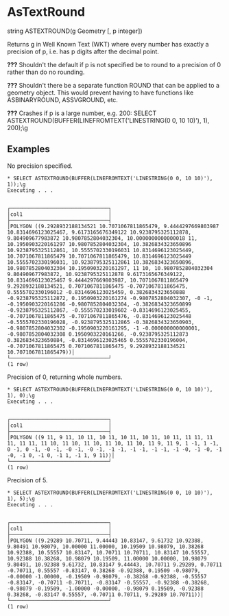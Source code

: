 # AsTextRound #

string ASTEXTROUND(g Geometry [, p integer])

Returns g in Well Known Text (WKT) where every number has exactly a precision of p, i.e. has p digits after the decimal point.

**???** Shouldn't the default if p is not specified be to round to a precision of 0 rather than do no rounding.

**???** Shouldn't there be a separate function ROUND that can be applied to a geometry object. This would prevent having to have functions like ASBINARYROUND, ASSVGROUND, etc.

**???** Crashes if p is a large number, e.g. 200: SELECT ASTEXTROUND(BUFFER(LINEFROMTEXT('LINESTRING(0 0, 10 10)'), 1), 200);\g

## Examples ##

No precision specified.

    * SELECT ASTEXTROUND(BUFFER(LINEFROMTEXT('LINESTRING(0 0, 10 10)'), 1));\g     
    Executing . . .


    ┌────────────────────────────────┐
    │col1                            │
    ├────────────────────────────────┤
    │POLYGON ((9.2928932188134521 10.7071067811865479, 9.4444297669803987 10.8314696123025467, 9.6173165676349122 10.9238795325112878, 9.804909677983872 10.9807852804032304, 10.0000000000000018 11, 10.1950903220161297 10.9807852804032304, 10.3826834323650896 10.9238795325112861, 10.5555702330196031 10.8314696123025449, 10.7071067811865479 10.7071067811865479, 10.8314696123025449 10.5555702330196031, 10.9238795325112861 10.3826834323650896, 10.9807852804032304 10.1950903220161297, 11 10, 10.9807852804032304 9.804909677983872, 10.9238795325112878 9.6173165676349122, 10.8314696123025467 9.4444297669803987, 10.7071067811865479 9.2928932188134521, 0.7071067811865475 -0.7071067811865475, 0.5555702330196012 -0.8314696123025459, 0.3826834323650888 -0.9238795325112872, 0.1950903220161274 -0.9807852804032307, -0 -1, -0.1950903220161286 -0.9807852804032304, -0.3826834323650899 -0.9238795325112867, -0.555570233019602 -0.8314696123025455, -0.7071067811865475 -0.7071067811865476, -0.8314696123025448 -0.5555702330196028, -0.9238795325112865 -0.3826834323650903, -0.9807852804032302 -0.1950903220161295, -1 -0.000000000000001, -0.9807852804032308 0.1950903220161266, -0.9238795325112873 0.3826834323650884, -0.8314696123025465 0.5555702330196004, -0.7071067811865475 0.7071067811865475, 9.2928932188134521 10.7071067811865479))│
    └────────────────────────────────┘
    (1 row)

Precision of 0, returning whole numbers.

    * SELECT ASTEXTROUND(BUFFER(LINEFROMTEXT('LINESTRING(0 0, 10 10)'), 1), 0);\g
    Executing . . .


    ┌────────────────────────────────┐
    │col1                            │
    ├────────────────────────────────┤
    │POLYGON ((9 11, 9 11, 10 11, 10 11, 10 11, 10 11, 10 11, 11 11, 11 11, 11 11, 11 10, 11 10, 11 10, 11 10, 11 10, 11 9, 11 9, 1 -1, 1 -1, 0 -1, 0 -1, -0 -1, -0 -1, -0 -1, -1 -1, -1 -1, -1 -1, -1 -0, -1 -0, -1 -0, -1 0, -1 0, -1 1, -1 1, 9 11))│
    └────────────────────────────────┘
    (1 row)

Precision of 5.

    * SELECT ASTEXTROUND(BUFFER(LINEFROMTEXT('LINESTRING(0 0, 10 10)'), 1), 5);\g
    Executing . . .


    ┌────────────────────────────────┐
    │col1                            │
    ├────────────────────────────────┤
    │POLYGON ((9.29289 10.70711, 9.44443 10.83147, 9.61732 10.92388, 9.80491 10.98079, 10.00000 11.00000, 10.19509 10.98079, 10.38268 10.92388, 10.55557 10.83147, 10.70711 10.70711, 10.83147 10.55557, 10.92388 10.38268, 10.98079 10.19509, 11.00000 10.00000, 10.98079 9.80491, 10.92388 9.61732, 10.83147 9.44443, 10.70711 9.29289, 0.70711 -0.70711, 0.55557 -0.83147, 0.38268 -0.92388, 0.19509 -0.98079, -0.00000 -1.00000, -0.19509 -0.98079, -0.38268 -0.92388, -0.55557 -0.83147, -0.70711 -0.70711, -0.83147 -0.55557, -0.92388 -0.38268, -0.98079 -0.19509, -1.00000 -0.00000, -0.98079 0.19509, -0.92388 0.38268, -0.83147 0.55557, -0.70711 0.70711, 9.29289 10.70711))│
    └────────────────────────────────┘
    (1 row)
